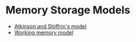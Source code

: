 # Memory Storage Models

- [Atkinson and Shiffrin's model](atkison-shiffrin/README.md)
- [Working memory model](working-memory.md)